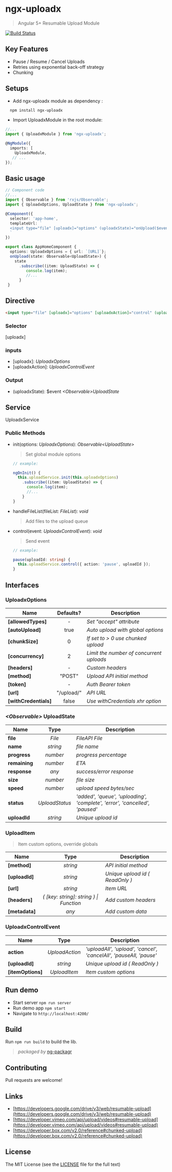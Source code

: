 # ngx-uploadx

> Angular 5+ Resumable Upload Module

[![Build Status](https://travis-ci.org/kukhariev/ngx-uploadx.svg?branch=master)](https://travis-ci.org/kukhariev/ngx-uploadx)

## Key Features

* Pause / Resume / Cancel Uploads
* Retries using exponential back-off strategy
* Chunking

## Setups

* Add ngx-uploadx module as dependency :

```sh
  npm install ngx-uploadx
```

* Import UploadxModule in the root module:

```ts
//...
import { UploadxModule } from 'ngx-uploadx';

@NgModule({
  imports: [
    UploadxModule,
   // ...
});
```

## Basic usage

```ts
// Component code
//...
import { Observable } from 'rxjs/Observable';
import { UploadxOptions, UploadState } from 'ngx-uploadx';

@Component({
  selector: 'app-home',
  templateUrl: `
  <input type="file" [uploadx]="options" (uploadxState)="onUpload($event)">
  `
})

export class AppHomeComponent {
  options: UploadxOptions = { url: `[URL]`};
  onUpload(state: Observable<UploadState>) {
    state
      .subscribe((item: UploadState) => {
         console.log(item);
         //...
      }
 }
```

## Directive

```html
<input type="file" [uploadx]="options" [uploadxAction]="control" (uploadxState)="onUpload($event)">
```

### Selector

\[uploadx\]

### inputs

* \[uploadx\]: *UploadxOptions*
* \[uploadxAction\]: *UploadxControlEvent*

### Output

* (uploadxState): $event *\<Observable\>UploadState*

## Service

UploadxService

### Public Methods

* init(options: *UploadxOptions*): *Observable\<UploadState\>*
  > Set global module options
  ```ts
  // example:

  ngOnInit() {
    this.uploadService.init(this.uploadxOptions)
      .subscribe((item: UploadState) => {
        console.log(item);
        //...
      }
  }
  ```
* handleFileList(fileList: *FileList*): *void*
  >Add files to the upload queue
* control(event: *UploadxControlEvent*): *void*
  >Send event
  ```ts
  // example:

  pause(uploadId: string) {
    this.uploadService.control({ action: 'pause', uploadId });
  }
  ```

## Interfaces

### UploadxOptions

| Name                  | Defaults?  | Description                              |
| --------------------- | :--------: | ---------------------------------------- |
| **[allowedTypes]**    | -          | *Set "accept" attribute*                 |
| **[autoUpload]**      | true       | *Auto upload with global options*        |
| **[chunkSize]**       | 0          | *If set to > 0 use chunked upload*       |
| **[concurrency]**     | 2          | *Limit the number of concurrent uploads* |
| **[headers]**         | -          | *Custom headers*                         |
| **[method]**          | "POST"     | *Upload API initial method*              |
| **[token]**           | -          | *Auth Bearer token*                      |
| **[url]**             | "/upload/" | *API URL*                                |
| **[withCredentials]** | false      | *Use withCredentials xhr option*         |

### *\<Observable\>* UploadState

| Name          | Type           | Description                                                                 |
| ------------- | :------------: | --------------------------------------------------------------------------- |
| **file**      | *File*         | *FileAPI File*                                                              |
| **name**      | *string*       | *file name*                                                                 |
| **progress**  | *number*       | *progress percentage*                                                       |
| **remaining** | *number*       | *ETA*                                                                       |
| **response**  | *any*          | *success/error response*                                                    |
| **size**      | *number*       | *file size*                                                                 |
| **speed**     | *number*       | *upload speed bytes/sec*                                                    |
| **status**    | *UploadStatus* | *'added', 'queue', 'uploading', 'complete', 'error', 'cancelled', 'paused'* |
| **uploadId**  | *string*       | *Unique upload id*                                                          |

### UploadItem

  >Item custom options, override globals

| Name           | Type                                    | Description                       |
| -------------- | :-------------------------------------: | --------------------------------- |
| **[method]**   | *string*                                | *API initial method*              |
| **[uploadId]** | *string*                                | *Unique upload id \( ReadOnly \)* |
| **[url]**      | *string*                                | *Item URL*                        |
| **[headers]**  | *{ [key: string]: string } \| Function* | *Add custom headers*              |
| **[metadata]** | *any*                                   | *Add custom data*                 |

### UploadxControlEvent

  >

| Name              | Type           | Description                                                        |
| ----------------- | :------------: | ------------------------------------------------------------------ |
| **action**        | *UploadAction* | *'uploadAll', 'upload', 'cancel', 'cancelAll', 'pauseAll, 'pause'* |
| **[uploadId]**    | *string*       | *Unique upload id \( ReadOnly \)*                                  |
| **[itemOptions]** | *UploadItem*   | *Item custom options*                                              |

## Run demo

* Start server `npm run server`
* Run demo app  `npm start`
* Navigate to `http://localhost:4200/`

## Build

Run `npm run build` to build the lib.

> *packaged by* [ng-packagr](https://github.com/dherges/ng-packagr)

## Contributing

Pull requests are welcome!

## Links

* [https://developers.google.com/drive/v3/web/resumable-upload](https://developers.google.com/drive/v3/web/resumable-upload)
* [https://developer.vimeo.com/api/upload/videos#resumable-upload](https://developer.vimeo.com/api/upload/videos#resumable-upload)
* [https://developer.box.com/v2.0/reference#chunked-upload](https://developer.box.com/v2.0/reference#chunked-upload)

## License

The MIT License (see the [LICENSE](LICENSE) file for the full text)
